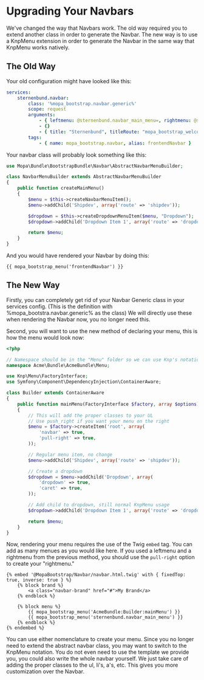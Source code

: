 Upgrading Your Navbars
====================

We've changed the way that Navbars work. The old way required you to extend
another class in order to generate the Navbar. The new way is to use a
KnpMenu extension in order to generate the Navbar in the same way that
KnpMenu works natively.

## The Old Way

Your old configuration might have looked like this:

```yaml
services:
    sternenbund.navbar:
        class: '%mopa_bootstrap.navbar.generic%'
        scope: request
        arguments:
            - { leftmenu: @sternenbund.navbar_main_menu=, rightmenu: @sternenbund.navbar_right_menu= }
            - {}
            - { title: "Sternenbund", titleRoute: "mopa_bootstrap_welcome", fixedTop: true }
        tags:
            - { name: mopa_bootstrap.navbar, alias: frontendNavbar }
```

Your navbar class will probably look something like this:

```php
use Mopa\Bundle\BootstrapBundle\Navbar\AbstractNavbarMenuBuilder;

class NavbarMenuBuilder extends AbstractNavbarMenuBuilder
{
    public function createMainMenu()
    {
        $menu = $this->createNavbarMenuItem();
        $menu->addChild('Shipdev', array('route' => 'shipdev'));

        $dropdown = $this->createDropdownMenuItem($menu, "Dropdown");
        $dropdown->addChild('Dropdown Item 1', array('route' => 'dropdown_route'));

        return $menu;
    }
}
```

And you would have rendered your Navbar by doing this:

```jinja
{{ mopa_bootstrap_menu('frontendNavbar') }}
```


## The New Way

Firstly, you can completely get rid of your Navbar Generic class in your services
config. (This is the definition with %mopa_bootstra.navbar.generic% as the class)
We will directly use these when rendering the Navbar now, you no longer need this.

Second, you will want to use the new method of declaring your menu, this is how
the menu would look now:

```php
<?php

// Namespace should be in the "Menu" folder so we can use Knp's notation
namespace Acme\Bundle\AcmeBundle\Menu;

use Knp\Menu\FactoryInterface;
use Symfony\Component\DependencyInjection\ContainerAware;

class Builder extends ContainerAware
{
    public function mainMenu(FactoryInterface $factory, array $options)
    {
        // This will add the proper classes to your UL
        // Use push_right if you want your menu on the right
        $menu = $factory->createItem('root', array(
            'navbar' => true,
            'pull-right' => true,
        ));

        // Regular menu item, no change
        $menu->addChild('Shipdev', array('route' => 'shipdev'));

        // Create a dropdown
        $dropdown = $menu->addChild('Dropdown', array(
            'dropdown' => true,
            'caret' => true,
        ));

        // Add child to dropdown, still normal KnpMenu usage
        $dropdown->addChild('Dropdown Item 1', array('route' => 'dropdown_route'));

        return $menu;
    }
}
```

Now, rendering your menu requires the use of the Twig `embed` tag. You can
add as many menues as you would like here. If you used a leftmenu and a rightmenu
from the previous method, you should use the `pull-right` option to create your
"rightmenu."

```jinja
{% embed '@MopaBootstrap/Navbar/navbar.html.twig' with { fixedTop: true, inverse: true } %}
    {% block brand %}
        <a class="navbar-brand" href="#">My Brand</a>
    {% endblock %}

    {% block menu %}
        {{ mopa_bootstrap_menu('AcmeBundle:Builder:mainMenu') }}
        {{ mopa_bootstrap_menu('sternenbund.navbar_main_menu') }}
    {% endblock %}
{% endembed %}
```

You can use either nomenclature to create your menu. Since you no longer need
to extend the abstract navbar class, you may want to switch to the KnpMenu
notation. You do not even need to use the template we provide you, you could
also write the whole navbar yourself. We just take care of adding the proper
classes to the ul, li's, a's, etc. This gives you more customization over the
Navbar.
